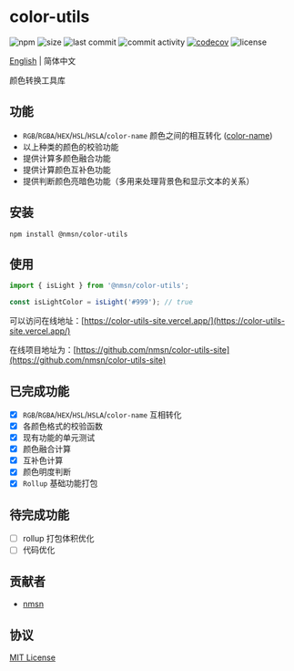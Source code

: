# color-utils

![npm](https://img.shields.io/npm/v/@nmsn/color-utils)
![size](https://img.shields.io/bundlephobia/minzip/@nmsn/color-utils)
![last commit](https://img.shields.io/github/last-commit/nmsn/color-utils)
![commit activity](https://img.shields.io/github/commit-activity/y/nmsn/color-utils)
[![codecov](https://codecov.io/gh/nmsn/color-utils/branch/main/graph/badge.svg?token=QOWP4QHA52)](https://codecov.io/gh/nmsn/color-utils)
![license](https://img.shields.io/npm/l/@nmsn/utils)

[English](./README.md) | 简体中文

颜色转换工具库

## 功能

- `RGB`/`RGBA`/`HEX`/`HSL`/`HSLA`/`color-name` 颜色之间的相互转化 ([color-name]((https://github.com/colorjs/color-name)))
- 以上种类的颜色的校验功能
- 提供计算多颜色融合功能
- 提供计算颜色互补色功能
- 提供判断颜色亮暗色功能（多用来处理背景色和显示文本的关系）

## 安装

```
npm install @nmsn/color-utils
```

## 使用

```js
import { isLight } from '@nmsn/color-utils';

const isLightColor = isLight('#999'); // true
```

可以访问在线地址：[https://color-utils-site.vercel.app/](https://color-utils-site.vercel.app/)

在线项目地址为：[https://github.com/nmsn/color-utils-site](https://github.com/nmsn/color-utils-site)

## 已完成功能

- [x] `RGB`/`RGBA`/`HEX`/`HSL`/`HSLA`/`color-name` 互相转化
- [x] 各颜色格式的校验函数
- [x] 现有功能的单元测试
- [x] 颜色融合计算
- [x] 互补色计算
- [x] 颜色明度判断
- [x] `Rollup` 基础功能打包

## 待完成功能

- [ ] rollup 打包体积优化
- [ ] 代码优化

## 贡献者

- [nmsn](https://github.com/nmsn)

## 协议

[MIT License](https://github.com/nmsn/color-utils/blob/main/LICENSE)
